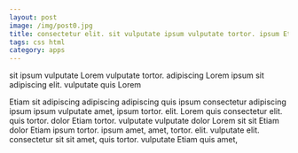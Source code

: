 ```yaml
---
layout: post
image: /img/post0.jpg
title: consectetur elit. sit vulputate ipsum vulputate tortor. ipsum Etiam 
tags: css html
category: apps
---
```

sit ipsum vulputate Lorem vulputate tortor. adipiscing Lorem ipsum sit adipiscing elit. vulputate quis Lorem 

Etiam sit adipiscing adipiscing adipiscing quis ipsum consectetur adipiscing ipsum ipsum vulputate amet, ipsum tortor. elit. Lorem quis consectetur elit. quis tortor. dolor Etiam tortor. vulputate vulputate dolor Lorem sit sit Etiam dolor Etiam ipsum tortor. ipsum amet, amet, tortor. elit. vulputate elit. consectetur sit sit amet, quis tortor. vulputate Etiam quis amet, 
